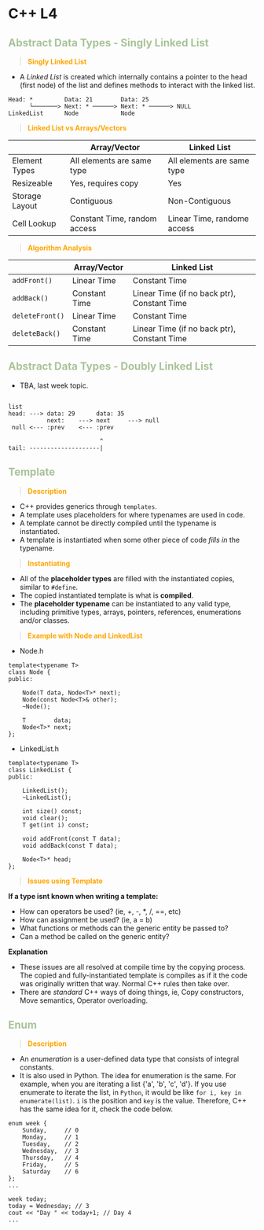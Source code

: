 # C++ L4

## <span style="color: #A9C399;">**Abstract Data Types - Singly Linked List**</span>

> <span style="color: orange;">**Singly Linked List**</span>

* A _Linked List_ is created which internally contains a pointer to the head (first node) of the list and defines methods to interact with the linked list.

```
Head: *         Data: 21        Data: 25
      └───────> Next: * ──────> Next: * ──────> NULL
LinkedList      Node            Node
```

> <span style="color: orange;">**Linked List vs Arrays/Vectors**</span>

|                | Array/Vector                 | Linked List                 |
|----------------|------------------------------|-----------------------------|
| Element Types  | All elements are same type   | All elements are same type  |
| Resizeable     | Yes, requires copy           | Yes                         |
| Storage Layout | Contiguous                   | Non-Contiguous              |
| Cell Lookup    | Constant Time, random access | Linear Time, randome access |

> <span style="color: orange;">**Algorithm Analysis**</span>

|                 | Array/Vector  | Linked List                                 |
|-----------------|---------------|---------------------------------------------|
| `addFront()`    | Linear Time   | Constant Time                               |
| `addBack()`     | Constant Time | Linear Time (if no back ptr), Constant Time |
| `deleteFront()` | Linear Time   | Constant Time                               |
| `deleteBack()`  | Constant Time | Linear Time (if no back ptr), Constant Time |

## <span style="color: #A9C399;">**Abstract Data Types - Doubly Linked List**</span>

* TBA, last week topic.

```

list
head: ---> data: 29      data: 35
           next:    ---> next     ---> null
 null <--- :prev    <--- :prev

                          ^
tail: --------------------|

```

## <span style="color: #A9C399;">**Template**</span>

> <span style="color: orange;">**Description**</span>

* C++ provides generics through `templates`.
* A template uses placeholders for where typenames are used in code.
* A template cannot be directly compiled until the typename is instantiated.
* A template is instantiated when some other piece of code *fills in* the typename.

> <span style="color: orange;">**Instantiating**</span>

* All of the **placeholder types** are filled with the instantiated copies, similar to `#define`.
* The copied instantiated template is what is **compiled**.
* The **placeholder typename** can be instantiated to any valid type, including primitive types, arrays, pointers, references, enumerations and/or classes.

> <span style="color: orange;">**Example with Node and LinkedList**</span>

* Node.h
```
template<typename T>
class Node {
public:

    Node(T data, Node<T>* next);
    Node(const Node<T>& other);
    ~Node();

    T        data;
    Node<T>* next;
};
```

* LinkedList.h
```
template<typename T>
class LinkedList {
public:

    LinkedList();
    ~LinkedList();

    int size() const;
    void clear();
    T get(int i) const;

    void addFront(const T data);
    void addBack(const T data);

    Node<T>* head;
};
```

> <span style="color: orange;">**Issues using Template**</span>

**If a type isnt known when writing a template:**
* How can operators be used? (ie, +, -, *, /, ==, etc)
* How can assignment be used? (ie, a = b)
* What functions or methods can the generic entity be passed to?
* Can a method be called on the generic entity?

**Explanation**
* These issues are all resolved at compile time by the copying process. The copied and fully-instantiated template is compiles as if it the code was originally written that way. Normal C++ rules then take over.
* There are *standard* C++ ways of doing things, ie, Copy constructors, Move semantics, Operator overloading.

## <span style="color: #A9C399;">**Enum**</span>

> <span style="color: orange;">**Description**</span>

* An _enumeration_ is a user-defined data type that consists of integral constants.
* It is also used in Python. The idea for enumeration is the same. For example, when you are iterating a list {'a', 'b', 'c', 'd'}. If you use enumerate to iterate the list, in `Python`, it would be like `for i, key in enumerate(list)`. `i` is the position and `key` is the value. Therefore, C++ has the same idea for it, check the code below.

```
enum week {
    Sunday,     // 0
    Monday,     // 1
    Tuesday,    // 2
    Wednesday,  // 3
    Thursday,   // 4
    Friday,     // 5
    Saturday    // 6
};
...
    
week today;
today = Wednesday; // 3
cout << "Day " << today+1; // Day 4
...
```